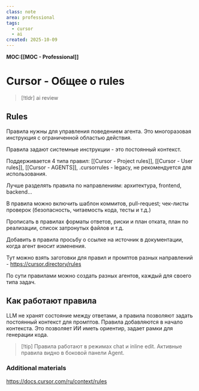 ```yaml
---
class: note
area: professional
tags:
  - cursor
  - ai
created: 2025-10-09
---
```

**MOC:[[MOC - Professional]]**

# Cursor - Общее о rules

> [!tldr] ai review
> 

## Rules

Правила нужны для управления поведением агента. Это многоразовая инструкция с ограниченной областью действия.

Правила задают системные инструкции - это постоянный контекст.

Поддерживается 4 типа правил: [[Cursor - Project rules]], [[Cursor - User rules]], [[Cursor - AGENTS]], .cursorrules - legacy, не рекомендуется для использования.

Лучше разделять правила по направлениям: архитектура, frontend, backend...

В правила можно включить шаблон коммитов, pull-request; чек-листы проверок (безопасность, читаемость кода, тесты и т.д.)

Прописать в правилах форматы ответов, риски и план отката, план по реализации, список затронутых файлов и т.д.

Добавить в правила просьбу о ссылке на источник в документации, когда агент вносит изменения.

Тут можно взять заготовки для правил и промптов разных направлений - https://cursor.directory/rules

По сути правилами можно создать разных агентов, каждый для своего типа задач.

## Как работают правила

LLM не хранят состояние между ответами, а правила позволяют задать постоянный контекст для промптов. Правила добавляются в начало контекста. Это позволяет ИИ иметь ориентир, задает рамки для генерации кода.

> [!tip] Правила работают в режимах chat и inline edit. Активные правила видно в боковой панели Agent.





### Additional materials

https://docs.cursor.com/ru/context/rules
